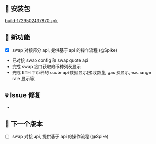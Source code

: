 ## 🚀 安装包

[build-1729502437870.apk](https://dalveywallet.s3.ap-northeast-1.amazonaws.com/release/apks/build-1729502437870.apk)

## 🎉 新功能

- [x] swap 对接部分 api, 提供基于 api 的操作流程 (@Spike)
* 已对接 swap config 和 swap quote api
* 完成 swap 接口获取的币种列表显示
* 完成 ETH 下币种的 quote api 数据显示(接收数量, gas 费显示, exchange rate 显示等)


## 💀 Issue 修复

-

## 📅 下一个版本

- [ ] swap 对接 api, 提供基于 api 的操作流程 (@Spike)
